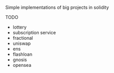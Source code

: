 Simple implementations of big projects in solidity

TODO
* lottery
* subscription service
* fractional
* uniswap
* ens
* flashloan
* gnosis
* opensea